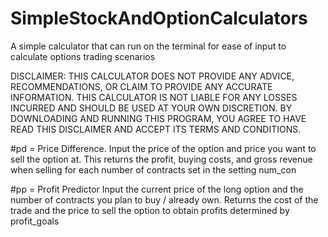 # SimpleStockAndOptionCalculators
A simple calculator that can run on the terminal for ease of input to calculate options trading scenarios

DISCLAIMER: THIS CALCULATOR DOES NOT PROVIDE ANY ADVICE, RECOMMENDATIONS, OR CLAIM TO PROVIDE ANY ACCURATE INFORMATION. THIS CALCULATOR IS NOT LIABLE FOR ANY LOSSES INCURRED  AND SHOULD BE USED AT YOUR OWN DISCRETION. BY DOWNLOADING AND RUNNING THIS PROGRAM, YOU AGREE TO HAVE READ THIS DISCLAIMER AND ACCEPT ITS TERMS AND CONDITIONS. 

#pd = Price Difference. 
Input the price of the option and price you want to sell the option at. This returns the profit, buying costs, and gross revenue when selling for each number of contracts set in the setting num_con

#pp = Profit Predictor
Input the current price of the long option and the number of contracts you plan to buy / already own. Returns the cost of the trade and the price to sell the option to obtain profits determined by profit_goals


